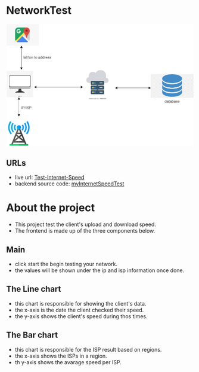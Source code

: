 # NetworkTest

<p></p>

![design](https://github.com/tsxepo-web/InternetSpeedTestFrontend/blob/master/src/assets/speedTestFront.drawio.png)

## URLs

- live url: [Test-Internet-Speed](https://kind-ocean-003931610.4.azurestaticapps.net)
- backend source code: [myInternetSpeedTest](https://github.com/tsxepo-web/InternetSpeedTest-Backend.git)

# About the project

- This project test the client's upload and download speed.
- The frontend is made up of the three components below.

## Main

- click start the begin testing your network.
- the values will be shown under the ip and isp information once done.

## The Line chart

- this chart is responsible for showing the client's data.
- the x-axis is the date the client checked their speed.
- the y-axis shows the client's speed during thos times.

## The Bar chart

- this chart is responsible for the ISP result based on regions.
- the x-axis shows the ISPs in a region.
- th y-axis shows the avarage speed per ISP.
